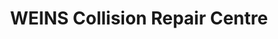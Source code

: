 ---
title: "WEINS Collision Repair Centre"
url: /markham/weins-collision-repair-centre/
shop: car repair
---
